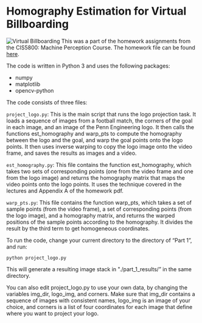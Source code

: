 
# Homography Estimation for Virtual Billboarding

![Virtual Billboarding](result.gif)
This was a part of the homework assignments from the CIS5800: Machine Perception Course. The homework file can be found [here](CIS580_2023_HW1_PartA.pdf).

The code is written in Python 3 and uses the following packages:

- numpy
- matplotlib
- opencv-python

The code consists of three files:

`project_logo.py`: This is the main script that runs the logo projection task. It loads a sequence of images from a football match, the corners of the goal in each image, and an image of the Penn Engineering logo. It then calls the functions est_homography and warp_pts to compute the homography between the logo and the goal, and warp the goal points onto the logo points. It then uses inverse warping to copy the logo image onto the video frame, and saves the results as images and a video.

`est_homography.py`: This file contains the function est_homography, which takes two sets of corresponding points (one from the video frame and one from the logo image) and returns the homography matrix that maps the video points onto the logo points. It uses the technique covered in the lectures and Appendix A of the homework pdf.

`warp_pts.py`: This file contains the function warp_pts, which takes a set of sample points (from the video frame), a set of corresponding points (from the logo image), and a homography matrix, and returns the warped positions of the sample points according to the homography. It divides the result by the third term to get homogeneous coordinates.

To run the code, change your current directory to the directory of “Part 1”, and run:

```
python project_logo.py
```


This will generate a resulting image stack in "./part_1_results/” in the same directory.

You can also edit project_logo.py to use your own data, by changing the variables img_dir, logo_img, and corners. Make sure that img_dir contains a sequence of images with consistent names, logo_img is an image of your choice, and corners is a list of four coordinates for each image that define where you want to project your logo.